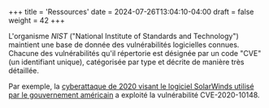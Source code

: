 +++
title = 'Ressources'
date = 2024-07-26T13:04:10-04:00
draft = false
weight = 42
+++

L'organisme _NIST_ ("National Institute of Standards and Technology") maintient une base de donnée des vulnérabilités logicielles connues. Chacune des vulnérabilités qu'il répertorie est désignée par un code "CVE" (un identifiant unique), catégorisée par type et décrite de manière très détaillée.

Par exemple, la [cyberattaque de 2020 visant le logiciel SolarWinds utilisé par le gouvernement américain](https://fr.wikipedia.org/wiki/Cyberattaque_de_2020_contre_les_%C3%89tats-Unis) a exploité la vulnérabilité CVE-2020-10148.